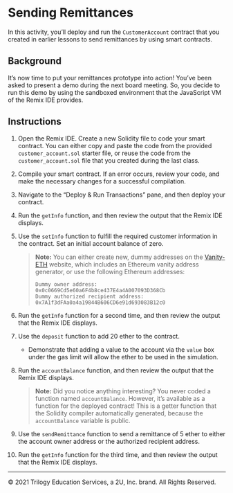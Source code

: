 # Sending Remittances

In this activity, you’ll deploy and run the `CustomerAccount` contract that you created in earlier lessons to send remittances by using smart contracts.

## Background

It’s now time to put your remittances prototype into action! You’ve been asked to present a demo during the next board meeting. So, you decide to run this demo by using the sandboxed environment that the JavaScript VM of the Remix IDE provides.

## Instructions

1. Open the Remix IDE. Create a new Solidity file to code your smart contract. You can either copy and paste the code from the provided `customer_account.sol` starter file, or reuse the code from the `customer_account.sol` file that you created during the last class. 

2. Compile your smart contract. If an error occurs, review your code, and make the necessary changes for a successful compilation.

3. Navigate to the “Deploy & Run Transactions” pane, and then deploy your contract.

4. Run the `getInfo` function, and then review the output that the Remix IDE displays.

5. Use the `setInfo` function to fulfill the required customer information in the contract. Set an initial account balance of zero.

    > **Note:** You can either create new, dummy addresses on the [Vanity-ETH](https://vanity-eth.tk/) website, which includes an Ethereum vanity address generator, or use the following Ethereum addresses:
    >
    > ```text
    > Dummy owner address: 0x0c0669Cd5e60a6F4b8ce437E4a4A007093D368Cb
    > Dummy authorized recipient address: 0x7A1f3dFAa0a4a19844B606CD6e91d693083B12c0
    > ```

6. Run the `getInfo` function for a second time, and then review the output that the Remix IDE displays.

7. Use the `deposit` function to add 20 ether to the contract. 
  
    * Demonstrate that adding a value to the account via the `value` box under the gas limit will allow the ether to be used in the simulation.

8. Run the `accountBalance` function, and then review the output that the Remix IDE displays.

    > **Note:** Did you notice anything interesting? You never coded a function named `accountBalance`. However, it’s available as a function for the deployed contract! This is a getter function that the Solidity compiler automatically generated, because the `accountBalance` variable is public.

9. Use the `sendRemittance` function to send a remittance of 5 ether to either the account owner address or the authorized recipient address.

10. Run the `getInfo` function for the third time, and then review the output that the Remix IDE displays.

---

© 2021 Trilogy Education Services, a 2U, Inc. brand. All Rights Reserved.

